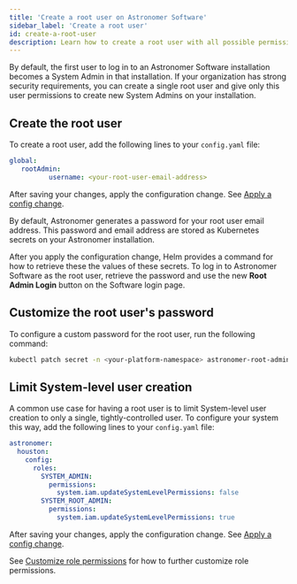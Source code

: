 ```yaml
---
title: 'Create a root user on Astronomer Software'
sidebar_label: 'Create a root user'
id: create-a-root-user
description: Learn how to create a root user with all possible permissions on Astronomer Software. 
---
```


By default, the first user to log in to an Astronomer Software installation becomes a System Admin in that installation. If your organization has strong security requirements, you can create a single root user and give only this user permissions to create new System Admins on your installation. 

## Create the root user 

To create a root user, add the following lines to your `config.yaml` file:

```yaml
global:
   rootAdmin:
          username: <your-root-user-email-address>
```

After saving your changes, apply the configuration change. See [Apply a config change](apply-platform-config.md).

By default, Astronomer generates a password for your root user email address. This password and email address are stored as Kubernetes secrets on your Astronomer installation. 

After you apply the configuration change, Helm provides a command for how to retrieve these the values of these secrets. To log in to Astronomer Software as the root user, retrieve the password and use the new **Root Admin Login** button on the Software login page.

## Customize the root user's password

To configure a custom password for the root user, run the following command: 

```sh
kubectl patch secret -n <your-platform-namespace> astronomer-root-admin-credentials --type=json -p='[{ "op" : "replace" , "path" : "/data/password" , "value" : "'$(echo -n "<your-new-password>" | base64)'"}]' && kubectl create job --from=cronjob/<your-release-name>-update-root-admin-password-cronjob manual3 -n <your-platform-namespace>
```

## Limit System-level user creation

A common use case for having a root user is to limit System-level user creation to only a single, tightly-controlled user. To configure your system this way, add the following lines to your `config.yaml` file:

```yaml
astronomer:
  houston:
    config:
      roles:
        SYSTEM_ADMIN:
          permissions:
            system.iam.updateSystemLevelPermissions: false
        SYSTEM_ROOT_ADMIN:
          permissions:
            system.iam.updateSystemLevelPermissions: true
```

After saving your changes, apply the configuration change. See [Apply a config change](apply-platform-config.md).

See [Customize role permissions](manage-platform-users.md#customize-role-permissions) for how to further customize role permissions.
